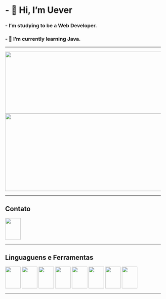 # - 👋 Hi, I’m Uever
### -  I’m studying to be a Web Developer.
### - 🌱 I’m currently learning Java.

----
<div>
    <img src= "https://github-readme-stats.vercel.app/api?username=u-ever&show_icons=true&theme=dracula" height= 200em width= 650em>
</div>
<div>
    <img src= "https://github-readme-stats.vercel.app/api/top-langs/?username=u-ever&layout=compact)](https://github.com/u-ever/github-readme-stats" height= 250em width= 650em>
</div>

----

## Contato

<a href= "https://www.linkedin.com/in/uever">
    <img src="https://cdn.jsdelivr.net/gh/devicons/devicon/icons/linkedin/linkedin-original.svg" aling="center" width= 50em height= 70em >
</a>

----
## Linguaguens e Ferramentas

<div>
    <img src="https://cdn.jsdelivr.net/gh/devicons/devicon/icons/python/python-original-wordmark.svg" aling="center" width= 50em height= 70em>
    <img src="https://cdn.jsdelivr.net/gh/devicons/devicon/icons/java/java-original-wordmark.svg" aling="center" width= 50em height= 70em>
    <img src="https://cdn.jsdelivr.net/gh/devicons/devicon/icons/html5/html5-original-wordmark.svg" aling="center" width= 50em height= 70em>
    <img src="https://cdn.jsdelivr.net/gh/devicons/devicon/icons/css3/css3-original-wordmark.svg" aling="center" width= 50em height= 70em>
    <img src="https://cdn.jsdelivr.net/gh/devicons/devicon/icons/javascript/javascript-plain.svg" aling="center" width= 50em height= 70em>
    <img src="https://cdn.jsdelivr.net/gh/devicons/devicon/icons/git/git-plain-wordmark.svg" aling="center" width= 50em height= 70em>
    <img src="https://cdn.jsdelivr.net/gh/devicons/devicon/icons/postgresql/postgresql-plain-wordmark.svg" aling="center" width= 50em height= 70em>
    <img src="https://cdn.jsdelivr.net/gh/devicons/devicon/icons/vscode/vscode-original-wordmark.svg" aling="center" width= 50em height= 70em>
<div>

----
